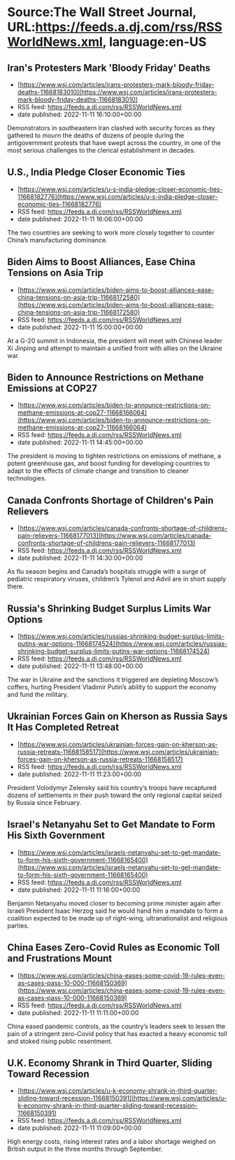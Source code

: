 # Source:The Wall Street Journal, URL:https://feeds.a.dj.com/rss/RSSWorldNews.xml, language:en-US

## Iran's Protesters Mark 'Bloody Friday' Deaths
 - [https://www.wsj.com/articles/irans-protesters-mark-bloody-friday-deaths-11668183010](https://www.wsj.com/articles/irans-protesters-mark-bloody-friday-deaths-11668183010)
 - RSS feed: https://feeds.a.dj.com/rss/RSSWorldNews.xml
 - date published: 2022-11-11 16:10:00+00:00

Demonstrators in southeastern Iran clashed with security forces as they gathered to mourn the deaths of dozens of people during the antigovernment protests that have swept across the country, in one of the most serious challenges to the clerical establishment in decades.

## U.S., India Pledge Closer Economic Ties
 - [https://www.wsj.com/articles/u-s-india-pledge-closer-economic-ties-11668182776](https://www.wsj.com/articles/u-s-india-pledge-closer-economic-ties-11668182776)
 - RSS feed: https://feeds.a.dj.com/rss/RSSWorldNews.xml
 - date published: 2022-11-11 16:06:00+00:00

The two countries are seeking to work more closely together to counter China’s manufacturing dominance.

## Biden Aims to Boost Alliances, Ease China Tensions on Asia Trip
 - [https://www.wsj.com/articles/biden-aims-to-boost-alliances-ease-china-tensions-on-asia-trip-11668172580](https://www.wsj.com/articles/biden-aims-to-boost-alliances-ease-china-tensions-on-asia-trip-11668172580)
 - RSS feed: https://feeds.a.dj.com/rss/RSSWorldNews.xml
 - date published: 2022-11-11 15:00:00+00:00

At a G-20 summit in Indonesia, the president will meet with Chinese leader Xi Jinping and attempt to maintain a unified front with allies on the Ukraine war.

## Biden to Announce Restrictions on Methane Emissions at COP27
 - [https://www.wsj.com/articles/biden-to-announce-restrictions-on-methane-emissions-at-cop27-11668166064](https://www.wsj.com/articles/biden-to-announce-restrictions-on-methane-emissions-at-cop27-11668166064)
 - RSS feed: https://feeds.a.dj.com/rss/RSSWorldNews.xml
 - date published: 2022-11-11 14:45:00+00:00

The president is moving to tighten restrictions on emissions of methane, a potent greenhouse gas, and boost funding for developing countries to adapt to the effects of climate change and transition to cleaner technologies.

## Canada Confronts Shortage of Children's Pain Relievers
 - [https://www.wsj.com/articles/canada-confronts-shortage-of-childrens-pain-relievers-11668177013](https://www.wsj.com/articles/canada-confronts-shortage-of-childrens-pain-relievers-11668177013)
 - RSS feed: https://feeds.a.dj.com/rss/RSSWorldNews.xml
 - date published: 2022-11-11 14:30:00+00:00

As flu season begins and Canada’s hospitals struggle with a surge of pediatric respiratory viruses, children’s Tylenol and Advil are in short supply there.

## Russia's Shrinking Budget Surplus Limits War Options
 - [https://www.wsj.com/articles/russias-shrinking-budget-surplus-limits-putins-war-options-11668174524](https://www.wsj.com/articles/russias-shrinking-budget-surplus-limits-putins-war-options-11668174524)
 - RSS feed: https://feeds.a.dj.com/rss/RSSWorldNews.xml
 - date published: 2022-11-11 13:48:00+00:00

The war in Ukraine and the sanctions it triggered are depleting Moscow’s coffers, hurting President Vladimir Putin’s ability to support the economy and fund the military.

## Ukrainian Forces Gain on Kherson as Russia Says It Has Completed Retreat
 - [https://www.wsj.com/articles/ukrainian-forces-gain-on-kherson-as-russia-retreats-11668158517](https://www.wsj.com/articles/ukrainian-forces-gain-on-kherson-as-russia-retreats-11668158517)
 - RSS feed: https://feeds.a.dj.com/rss/RSSWorldNews.xml
 - date published: 2022-11-11 11:23:00+00:00

President Volodymyr Zelensky said his country’s troops have recaptured dozens of settlements in their push toward the only regional capital seized by Russia since February.

## Israel's Netanyahu Set to Get Mandate to Form His Sixth Government
 - [https://www.wsj.com/articles/israels-netanyahu-set-to-get-mandate-to-form-his-sixth-government-11668165400](https://www.wsj.com/articles/israels-netanyahu-set-to-get-mandate-to-form-his-sixth-government-11668165400)
 - RSS feed: https://feeds.a.dj.com/rss/RSSWorldNews.xml
 - date published: 2022-11-11 11:16:00+00:00

Benjamin Netanyahu moved closer to becoming prime minister again after Israeli President Isaac Herzog said he would hand him a mandate to form a coalition expected to be made up of right-wing, ultranationalist and religious parties.

## China Eases Zero-Covid Rules as Economic Toll and Frustrations Mount
 - [https://www.wsj.com/articles/china-eases-some-covid-19-rules-even-as-cases-pass-10-000-11668150369](https://www.wsj.com/articles/china-eases-some-covid-19-rules-even-as-cases-pass-10-000-11668150369)
 - RSS feed: https://feeds.a.dj.com/rss/RSSWorldNews.xml
 - date published: 2022-11-11 11:11:00+00:00

China eased pandemic controls, as the country’s leaders seek to lessen the pain of a stringent zero-Covid policy that has exacted a heavy economic toll and stoked rising public resentment.

## U.K. Economy Shrank in Third Quarter, Sliding Toward Recession
 - [https://www.wsj.com/articles/u-k-economy-shrank-in-third-quarter-sliding-toward-recession-11668150391](https://www.wsj.com/articles/u-k-economy-shrank-in-third-quarter-sliding-toward-recession-11668150391)
 - RSS feed: https://feeds.a.dj.com/rss/RSSWorldNews.xml
 - date published: 2022-11-11 11:09:00+00:00

High energy costs, rising interest rates and a labor shortage weighed on British output in the three months through September.

